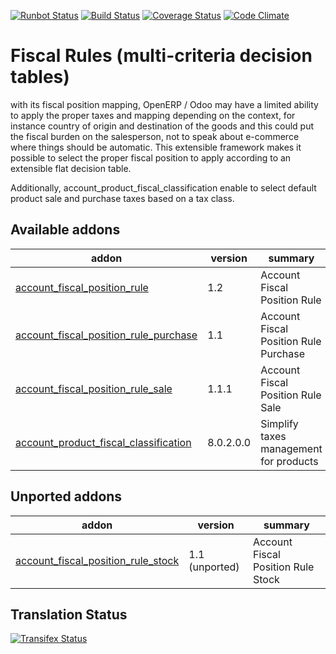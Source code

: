 [![Runbot Status](https://runbot.odoo-community.org/runbot/badge/flat/93/8.0.svg)](https://runbot.odoo-community.org/runbot/repo/github-com-oca-account-fiscal-rule-93)
[![Build Status](https://travis-ci.org/OCA/account-fiscal-rule.svg?branch=8.0)](https://travis-ci.org/OCA/account-fiscal-rule)
[![Coverage Status](https://coveralls.io/repos/OCA/account-fiscal-rule/badge.svg?branch=8.0)](https://coveralls.io/r/OCA/account-fiscal-rule?branch=8.0)
[![Code Climate](https://codeclimate.com/github/OCA/account-fiscal-rule/badges/gpa.svg)](https://codeclimate.com/github/OCA/account-fiscal-rule)

Fiscal Rules (multi-criteria decision tables)
=============================================

with its fiscal position mapping, OpenERP / Odoo may have a limited
ability to apply the proper taxes and mapping depending on the
context, for instance country of origin and destination of the goods
and this could put the fiscal burden on the salesperson, not to speak
about e-commerce where things should be automatic. This extensible
framework makes it possible to select the proper fiscal position to
apply according to an extensible flat decision table.

Additionally, account_product_fiscal_classification enable to select
default product sale and purchase taxes based on a tax class.

[//]: # (addons)
Available addons
----------------
addon | version | summary
--- | --- | ---
[account_fiscal_position_rule](account_fiscal_position_rule/) | 1.2 | Account Fiscal Position Rule
[account_fiscal_position_rule_purchase](account_fiscal_position_rule_purchase/) | 1.1 | Account Fiscal Position Rule Purchase
[account_fiscal_position_rule_sale](account_fiscal_position_rule_sale/) | 1.1.1 | Account Fiscal Position Rule Sale
[account_product_fiscal_classification](account_product_fiscal_classification/) | 8.0.2.0.0 | Simplify taxes management for products

Unported addons
---------------
addon | version | summary
--- | --- | ---
[account_fiscal_position_rule_stock](__unported__/account_fiscal_position_rule_stock/) | 1.1 (unported) | Account Fiscal Position Rule Stock

[//]: # (end addons)

Translation Status
------------------
[![Transifex Status](https://www.transifex.com/projects/p/OCA-account-fiscal-rule-8-0/chart/image_png)](https://www.transifex.com/projects/p/OCA-account-fiscal-rule-8-0)
